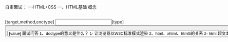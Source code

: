 自审面试：
一·HTML+CSS
  一、HTML基础
      概念
      <link rel="stylesheet" herf="XXXX.css">
      <script src="xxxx.js"></script>
      <style scoped></style>
      <!-- <base>标签为页面上的所有链接规定默认地址或默认目标 -->
      <base href="http://www.w3school.com.cn/i/" />  
      <base target="_blank" /> 
      <!-- 相当于http的文件头作用，它可以向浏览器传回一些有用的信息，以帮助正确和精确
      地显示网页内容，与之对应的属性值为content，content中的内容其实就是各个参数的变量值。 -->
      <meta http-equiv="refresh" content="test">  
      <meta name="keywords" content="搜索引擎关键字" >
      <meta charset="utf-8">
      <!-- device-width表示设备宽度 -->
      <meta name="viewport" content="width=device-width,initial-scale=1.0,maximum-scale=1.0,user-scalable=no">
      <form>[target,method,enctype]
      <!-- target:表单提交到哪儿  method:发送表单数据的方法  enctype:指定编码，如果上传文件指定要用form-data -->
      <input>[type]
      <!-- type:text button checkbox password radio file image reset submit-->
      <button>[type]
      <!-- type:button reset 重置 submit 默认,提交 -->
      <select><option>[value]
      面试问答
      1、doctype的意义是什么？
      1- 让浏览器以W3C标准模式渲染

      2、html、xhtml、html5的关系
      2- html:超文本标记语言  xhtml:可扩展超文本标记语言，是html进行XML标准严格化的结果  html5:现在最新一代的超文本标记语言

      3、property(特性)和attribute(属性)的区别
      3- attributes是属于property的一个子集

      4、H5有什么变化
      4- 新的语义化标签，表单增强(新元素，验证)，新的API(canvas,websocket,offline,SVG之类)

  二、CSS基础
      概念
      属性选择器：[type=radio]{}
      组合选择器：[type=checkbox] + label{}
      否定选择器： :not(.link){}
      渐变色背景：linear-gradient(135deg, red 0, green 50%, blue 100%)  默认180deg 从上至下渲染

      面试问答
      1、BFC是什么？
      1- 块级格式化上下文 (Block Fromatting Context)：页面中的一块渲染区域，并且有一套渲染规则，它决定了其子元素将如何定位，以及和其他元素的关系和相互作用。简单的理解为BFC是一个封闭的大箱子，箱子内部的元素无论如何翻江倒海，都不会影响到外部
        只要元素满足下面任一条件即可触发 BFC 特性：
          body 根元素
          浮动元素：float 除 none 以外的值
          绝对定位元素：position (absolute、fixed)
          display 为 flexin、line-block、table-cells
          overflow 除了 visible 以外的值 (hidden、auto、scroll)

      2、transform和margin的区别
      2- margin的改动会影响CssTree的结构导致页面重绘,浏览器渲染应该避免过多的重排，transform则不会，且transform会利用GPU性能更优

      3、CSS中动画怎么写，transation和animation和keyframs怎么写
      3- CSS中动画分两种，transition和animation，transition靠伪类和JS触发，animation需要与@keyframes结合使用
      #box1{ height: 100px;width: 100px; } 
      #box1:hover{ transform: rotate(180deg) scale(.5, .5);
                  background: red;
                  transition: background 2s ease, transform 2s ease-in 1s; }
      #box2{ height: 100px;width: 100px;  animation: changebox 10s ease-in-out  3 infinite(无限循环);}
      @keyframes changebox { 0% {  background:red;  }
                          100% {  width:180px;  height:180px; }}
      
      4、flex布局相关： align-self,justify-content,flex-direction,flex-wrap
      5、单行省略: width:5em;text-overflow: ellipsis; overflow: hidden; white-space: nowrap;
      6、多行省略：  display: -webkit-box;
                    text-overflow: ellipsis;
                    overflow: hidden;
                    word-break: break-all;
                    -webkit-box-orient: vertical;
                    -webkit-line-clamp: 4;

  三、预处理器 sass 和 less
      面试问答
      1、sass和less的区别
        less基于node，用js编写不需要预先编译，sass基于ruby，也有node的移植版本。
        关于变量sass用$，less用@，less 加上 &：并不是父子关系而是同级
        less的打包指令:lessc a.less > a.css
        sass的打包指令:node-sass a.scss > a.css --output-style expanded 
        less的理念：尽量的接近css的语法
        sass的理念：尽量避免产生混淆

      2、mixin相关(复用)
      less：  .block(@fontSize){ font-size: @fontSize; }       .block(14px);
      sass:   @mixin block($fontSize) {font-size: $fontSize;}  @include block(14px);

      3、extend相关(继承)
      less: 引用-.a{ &:extend(.b); font-size: 12px;} .b{font-weight: bold;}
      sass: 引用-a{ @:extend .b; font-size: 12px;} .b{font-weight: bold;}
            输出-.a { font-size: 12px;}  .b,.a {font-weight: bold;}

      4、预处理器框架
      EST，SASS-Compass

二·JavaScript
  一、变量类型和计算
      概念
      基本数据类型string，number，Boolean，undefined，null和symbol
      引用型：Array，Function，Object


      面试问答
      1、什么时候发生强制类型转换？
      1- 字符串拼接和== 运算符情况下
      2、如何理解JSON
      2- JSON是一个JS对象，常用两个方法解析JSON.stringify({a:10,b:20})[对象中解析出字符串]  和 JSON.parse('{"a":10,"b":20}')[字符串中解析出json对象],JSON.parse()不兼容  可以使用eval来转化
  
  二、原型和原型链
      概念

      面试问答
      1、instanceof和typeof的区别
      1- instanceof：用于判断引用类型属于哪个构造函数的方法，typeof只能区分值类型，对引用类型无能为力，只能区分函数function

      2、如何准确判断一个变量是否是数组类型
      2- var arr = [];     arr instanceOf Array  // true        typeof arr   //Object
        使用Object.prototype.toString.call([1,1,3])
       
      
      3、描述创建一个对象的过程
      3- 新生成了一个对象，链接到原型，绑定 this，返回新对象

      4、谈谈原型和原型链
      4- Js中没有 “类” 的概念，所以靠原型和原型链实现对象属性的继承。除了null和undefined以外所有的对象都有__proto__属性，而且指向创造这个对象的函数对象的prototype属性。

  三、作用域和闭包
      概念

      面试问答
      1、说一下对变量提升的理解
      1- 在某一作用域中，声明变量的语句会默认解析为在该作用域的最开始就已经声明了。所以变量可以先使用再声明。但是只有声明的变量会提升，初始化的不会

      2、说几种this的使用场景
      2- 作为函数调用：函数的最通常用法，属于全局性调用，因此this就代表全局对象Global。
          function makeNoSense(x) { 
                       this.x = x; 
                      } 
         作为对象方法调用：函数可以作为某个对象的方法调用，这时this指代对象内部属性被调用。
          var test = {  a:0,
                        b:0
                        get:function(){
                            return this.a;
                      }}
         作为构造函数调用：通过构造函数生成一个新的object对象。这时，this就指这个新对象.
          function Point(x, y){ 
                this.x = x; 
                this.y = y; 
          }
         在call或者apply，bind中调用:在call或者apply方法中切换this绑定的对象

      3、说说call或者apply，bind
      3- call和apply都是为了改变某个函数运行时的上下文，即改变this绑定的对象。当一个对象没有某个方法，但是其他对象的有，可以借助call或apply用其它     对象的方法来操作。两者作用完全一样，仅仅是接受的参数不太一样。call 需要把参数按顺序传递进去，而 apply 则是把参数放在数组里
            arr=[1,2,3]
            func.call(this, 1 , 2 , 3 );
            func.apply(this, arr);

         bind() 方法与 apply 和 call 很相似，也是可以改变函数体内 this 的指向。
            var bar = function(){console.log(this.x); }
            var foo = {x:3}
            bar(); // undefined
            var func = bar.bind(foo);
            func(); // 3
            这里我们创建了一个新的函数 func，当使用 bind() 创建一个绑定函数之后，它被执行的时候，它的 this 会被设置成 foo ， 而不是像我们调用 bar() 时的全局作用域。
            call: fn.call(target, 1, 2)
            apply: fn.apply(target, [1, 2])
            bind: fn.bind(target)(1,2)

      4、创建10个<a>标签，点击的时候弹出对应的序号
      4- for(var i=0;i<10;i++){
              (function(i){
                  var a=document.createElement('a');
                  a.innerHTML=i+"<br/><hr/>"
                  a.addEventListener("click",function(e){
                      e.preventDefault;
                      alert(i)
                  })
                  document.body.appendChild(a);
              })(i)
          }
        
      5、如何理解作用域
      5- 代码在一个环境中执行时，对创建变量对象的一个作用范围。作用范围是保证对执行环境有权访问的所有变量和函数的有序访问，没有块级作用域只有函数作用域和全局作用域

      6、说一个闭包在实际开发中的应用
      6- 闭包就是函数中的函数，就是说一个函数要访问另外一个目标函数内部的变量，就要在目标函数中再定义一个函数，并将这个定义的函数return出来，供外部使用。在实际开发中，闭包主要是用来封装变量，收敛权限。

  四、异步和单线程
    概念
    面试题目
    1、同步和异步的区别是什么？
    1- 同步会阻塞代码执行，而异步不会。

    2、JS运行机制
    2- 单线程，任务队列，event loop事件循环

  五、常见对象
    概念
    面试题目
    1、获取2017-06-10格式的日期
    1-function formatDate(dt){ 
        if(!dt){ dt=new Date(); }
        var year=dt.getFullYear();
        var month=dt.getMonth()+1;
        var day=dt.getDate();
        if(month<10){ month='0'+month;}
        if(day<10){ day='0'+day;}
        return year+'-'+month+'-'+day;
      }
      var dt=new Date() //获取当前时间
      console.log(formatDate(dt));

    2、获取随机数，要求是长度一直的字符串格式
    2- var random = Math.random()+'';
           random = random.slice(0,5);

  六、JS-Web-API
    概念
    DOM的本质:Document、Object、Model浏览器把拿到的html代码，结构化一个浏览器能够识别并且js可操作的一个模型
    DOM的节点操作:attribute和property，property是一个JS对象的属性的修改,attribute是对html标签属性的修改

    面试题目
    1、如何检测浏览器的类型
    1- navigator & screen

    2、谈谈缓存
    2 - cookie、sessionStorage、localStorage。cookie保存在浏览器端，具有周期时效性，限制小4K，向服务器请求时表现在url里，Storage保存在服务器端，
    session只在页面会话期有效，local一直有效除非被清除，大小限制5MB

  七、事件
    概念
    取消冒泡：e.stopPropatation() 

    面试问题
    1、代理
    <div id="div1">
      <a href = "#">a1</a>
      <a href = "#">a2</a>
      会随时新增更多 a 标签
    </div>
    1-  var div1 = document.getElementById('div1')
          div1.addEventListener('click',function(e){
              var target = e.target
              if(target.nodeName === 'A'){
                  alert(target.innerHTMl)
              }
        })

  八、Ajax
    概念
    跨域：浏览器有同源策略，不允许ajax访问其他域的接口。协议、域名、端口，有一个不同就算跨域
    可以跨域的三个标签：img,script,link
    跨域有什么限制：cookid,localStorage无法访问，DOM和Js无法获取对象，AJax请求不能发送
    jsonp:通过script标签实现跨域请求，然后再服务端输出JSON数据并执行回调函数来获取数据（只能使用get请求）
    面试题目
    1、手动写一个ajax
      var xhr = new XMLHttpRequest()
      xhr.open("GET","/api",false)    //false表示请求地址是否发送异步请求 默认true
      xhr.onreadystatechange = function(){
          //这里的函数异步执行，可参考之前JS基础中的异步模块
          if(xhr.readyState == 4){
              if(xhr.status == 200){
                  alert(xhr.responseText)
              }
          }
      }
      xhr.send(null)

    2、状态码说明 
        0 - (未初始化)     还没调用send()方法
        1 - (载入)         已调send() 方法，正在发送请求
        2 - (载入完成)     send()方法执行完成，已经接收到全部相应内容
        3 - (交互)         正在解析响应内容
        4 - (完成)         响应内容解析完成，可以在客户端调用了

      status说明
        1XX - 客户端在收到常规响应之前
        2XX - 表示成功处理请求。如200
        3XX - 需要重定向，浏览器直接跳转
        4XX - 客户端请求错误，如404
        5XX - 服务器端错误

    3、什么是重定向和转发
    3- 转发也叫服务器跳转，地址栏不变，相当于方法调用，而重定向则是客户端跳转，相当于客户端向服务端发送请求之后，得到一个响应后再发送一个请求。
       对数据进行修改、删除、添加操作的时候，应该用重定向

三、ES6
    面试问答 由浅至深
    1、了解 Promise 吗
    1- Promise是异步编程的一种解决方案，比传统的异步解决方案【回调函数】和【事件】更合理、更强大

    2、promise的状态
    2- 三个状态:pending，异步任务正在进行。  resolved，异步任务执行成功。  rejected，异步任务执行失败。

    3、promise的使用总结：
    3-  初始化一个 Promise 对象，两种方式：1、new Promise(fn)  2、Promise.resolove(fn)   
        然后调用上一步返回的 promise 对象的 then 方法，注册回调函数。
           new Promist(fn).then((valse)=>{})
        最后注册 catch 异常处理函数，处理前面回调中可能抛出的异常。
    
    4、 async/await相关
    4- async/await也是基于Promise 实现的，使异步处理更接近同步处理，可读性更好

四、Node
    面试问答
    Node的特点：单线程、事件驱动、非阻塞I/O
    NodeJs是干吗：一种javascript的运行环境，能够使得javascript脱离浏览器运行，前后端分离

五、HTTP
    面试问答
    1、GET和POST方法的区别
    1- GET和POST本质上都是TCP链接，并无差别。但是由于HTTP的规定导致在应用过程中体现出一些不同，Get产生一个TCP数据包，POST则是两个，对于get的请求，浏览器会把http,header,data一并发出去，然后服务器响应200返回数据。而对于POST，浏览器先发送 header，服务器先响应100，然后浏览器再发送data，服务器响应200返回数据。Get的语义是请求获取指定资源，而Post则是对指定资源进行操作

    2、谈谈WebSocket
    2- websocket可以说是一个持久化的协议，用于浏览器与服务器之间双向即时通讯，可以彼此相互推送信息。

六、前端安全
    面试问答
    1、xss跨站脚本攻击解决方式
    1- xss又名跨站脚本攻击，解决原则是不让数据变成可执行的代码，不信任任何用户的数据，严格区分数据和代码，多使用HtmlEncode转码操作。

    2、sql脚本注入攻击解决方式
    2- 利用正哲表达式或者特定函数过滤和修正一些敏感非法字符，

    3、谈谈前端数据加密
    3- 前端加密不经常用，一般在后端加密。关于前端加密大概有base64，md5，sha1

七、VUE
    概念
    面试问答
    1、vue双向绑定的原理
    1- 通过对浏览器的数据劫持，重写对象的set,get方法 vue 2.0使用 Object.defineProperty(),  vue 3.0使用Proxy


八、数组操作相关
    map: 遍历数组，返回回调返回值组成的新数组
    forEach: 无法break，可以用try/catch中throw new Error来停止
    join: 通过指定连接符生成字符串
    push / pop: 末尾推入和弹出，改变原数组， 返回推入/弹出项
    unshift / shift: 头部推入和弹出，改变原数组，返回操作项
    sort(fn) / reverse: 排序与反转，改变原数组
    concat: 连接数组，不影响原数组， 浅拷贝
    slice(start, end): 返回截断后的新数组，不改变原数组
    splice(start, number, value...): 返回删除元素组成的数组，value 为插入项，改变原数组
    indexOf / lastIndexOf(value, fromIndex): 查找数组项，返回对应的下标
    reduce / reduceRight(fn(prev, cur)， defaultPrev): 两两执行，prev 为上次化简函数的return值，cur 为当前值(从第二项开始)
    数组乱序：
      var arr = [1, 2, 3, 4, 5, 6, 7, 8, 9, 10];
      arr.sort(function () {
          return Math.random() - 0.5;
      });
    数组拆解: flat: [1,[2,3]] --> [1, 2, 3]   
    var arr2 = [1, 2, [3, 4, [5, 6]]];
    arr2.flat();
    // [1, 2, 3, 4, [5, 6]]

    var arr3 = [1, 2, [3, 4, [5, 6]]];
    arr3.flat(2);
    // [1, 2, 3, 4, 5, 6]

    //Infinity展开所有嵌套数组
    arr3.flat(Infinity); 
    // [1, 2, 3, 4, 5, 6]
    
    Array.prototype.flat = function() {
      return this.toString().split(',').map(item => +item )
    }  




   
      








<!-- 面试不会的或者没答好的 -->
1、vue组件之间的通信，父子，同级
  父向子传值：属性传值，父组件通过给子组件标签上定义属性，子组件通过props方法接收数据；
  子向父传值：事件传值，子组件通过$emit(‘自定义事件名’，值)，父组件通过子组件上的@自定义事件名=“函数”接收
  非父子组件传值：全局定义bus，var bus=new Vue() ; 发送者， bus.$emit(‘自定义名’，值) ；接受者，bus.$on(‘自定义名’，(值)=>{})
2、mounted和create的区别
  created:在模板渲染成html前调用，即通常初始化某些属性值，然后再渲染成视图。
  mounted:在模板渲染成html后调用，通常是初始化页面完成后，再对html的dom节点进行一些需要的操作。
3、Vue的跨域问题
4、JS如何重载
  JS不能支持函数重载，需要通过arguments.length判断一下调用时传入的参数个数。然后对不同的情况采用不同的处理方式，实现重载
5、浅拷贝和深拷贝
  浅拷贝: 以赋值的形式拷贝引用对象，仍指向同一个地址，修改时原对象也会受到影响    Object.assign(a,b)
  深拷贝: 完全拷贝一个新对象，修改时原对象不再受到任何影响  JSON.parse(JSON.stringify(a))
6、小程序的生命周期
  app.js   onLanuch onShow onHide onError 
  page.js  onLoad onShow onHide onUnload onReady 
7、canvas 跨域 数据污染

8、前端性能如何优化

9、一百万条数据到前端，如何优化

10、纯CSS写倒数计时 
    animation:run 6s steps(6);















- javaScript的Event Loop机制：[博文笔记]](http://wangxiang.vip/2018/07/14/AboutJsEventLoop/) 2018-07-26
- 骨架屏 [博文笔记]](http://wangxiang.vip/2018/08/28/SkeletonScreen/) 2018-11-24
- [ JS 进阶 ] 基本类型 引用类型 简单赋值 对象引用  2018-11-25
  基本类型按值访问，只要数值相等比较就位true;引用类型时按引用访问，就是比较两个对象的堆内存中的地址是否相同，就算数值相同，但是内存地址不同，比较为false
  你的想法： var a = 1; a = 2; // 此时 a的值为2， 你认为'值改变了'
  解释：var a = 1; // 这里的基础类型是 number ,也就是 1 ，这里 1 是不可改变的，a只是指向 1的一个指针，指针的指向可以改变，所以你可以 a=2,此时a指向了2， 这里2同样不可改变。
  也就是说你理解是的可变是 ‘指针的改变’。基础类型指的是 1 而不是 a, 这里要分清楚. 因此，引用类型的赋值其实是对象保存在栈区地址指针的赋值，因此两个变量指向同一个对象，任何的操作都会相互影响。
- WebAssembly是由W3C社区团体制定的一个新的规范，用于解决js所存在的问题，是一种新的底层安全的二进制语法，未来发展趋向 
  [外网文献]](https://www.ibm.com/developerworks/cn/web/wa-lo-webassembly-status-and-reality/index.html) 2018-11-26
- PWA Progressive Web App 渐进式WEB应用，一个 PWA 应用首先是一个网页, 可以通过 Web 技术编写出一个网页应用. 随后添加上 App 
  Manifest和Service Worker 来实现 PWA 的安装和离线等功能。
  App Manifest实现添加至主屏幕
  Service Workers 就像介于服务器和网页之间的拦截器，能够拦截进出的HTTP 请求，从而完全控制你的网站。
  [外网文献]](https://segmentfault.com/a/1190000012353473) 2018-11-26
- 原型链 [博文笔记]](http://wangxiang.vip/2018/09/19/PrototypeChain/) 2018-11-28

- 在浏览器中使用javascript module  2019-01-24
- 前端性能优化清单小结 2019-01-24



- 网站主题实现方案  利用js-cookie记录选中的样式，js触发事件加载其他主题的css，后加载的css会覆盖之前样式从而达到切换主题的效果 2018-11-26
  // 添加暗色主题
  function addDarkTheme() {
    var link = document.createElement('link');
    link.type = 'text/css';
    link.id = "theme-css-dark";  // 加上id方便后面好查找到进行删除
    link.rel = 'stylesheet';
    link.href = '/css/nutzbs_dark.css';
    document.getElementsByTagName("head")[0].appendChild(link);
  }
 // 获取cookie中选中的主题名称，没有就给个默认的
  function getThemeCSSName() {
    return Cookies.get('nutzam-theme') || "light";
  }
  // 使用暗色主题(记录选择到cookie中)
  function useDarkTheme(useDark) {
    Cookies.set('nutzam-theme', useDark ? "dark" : "light");
    if (useDark) {
        addDarkTheme();
    } else {
        removeDarkTheme();
    }
  }
  HR你们好，我叫王翔。在之前公司就职前端开发，17年毕业投入工作，现有2年的工作经验。掌握的前端技术有H5,CSS3，JS,小程序相关等，熟悉数据可视化渲染，性能优化以及动效制作。掌握UI设计师的设计思路，同时也了解java语言和数据库表结构这块，所以与UI和后端人员能更有效的沟通。自身性格热情开朗，与同事乐于沟通，对工作认真负责，有责任心。非常开心能来到贵公司面试。

- Vue复习笔记
1--------------------------------
  组件模板化:components里注册组件名称，子组件通过 this.$emit("delete)向父组件传递事件和数据，一个例子：
  js
    var TodoItem={
        props:['content','index'],
        template:"<li @click='handleItemClick'>{{content}}</li>",
        methods:{
          handleItemClick(){
            this.$emit("delete",this.index)
          }
        }
      }
      var app = new Vue({
        el: '#root',
        components:{
          TodoItem:TodoItem,
        },
        data: {
          value: '',
          list:[]
        },
        methods: {
          handleItemDelete(index){
            this.list.splice(index,1)
          }
        }
      })
  html
      <todo-item :content="item" :index="index" @delete="handleItemDelete" v-for="(item,index) in list"></todo-item>

  另外一个例子，如果觉得传两层麻烦可在组件方法后加.native，表示直接使用父级层面的方法 
  <todo-item  @delete.native="handleItemDelete" >XXXXX</todo-item>
2------------------------
  计算属性computer和watch
  js
    var vm =new Vue({
        el:'#root',
        data:{
          aaa:"王翔",
          bbb:"晁渺"
        },
        computed:{
          message:{
            // 取值时触发
            get:function(){
                return this.aaa+" "+this.bbb
            },
            // 设值时触发
            set:function(value){
              var arr=value.split(" ");
              this.aaa=arr[0];
              this.bbb=arr[1];
            }
          }
        }
      })
3------------------------
  vue中提供数组操作方法
  push 添加数据到数组最后一位
  pop  删除数组最后一位
  unshift 数组的开头添加一个或更多元素，并返回新的长度
  shift  数组的第一个元素从其中删除，并返回第一个元素的值
  splice(index,howmany,item1,item2………………)  移除数组的第三个元素，并在数组第三个位置添加新元素: 
4-------------------------
  子组件里的data必须是一个function，不能是一个对象，主组件可以是一个对象    is解决标签嵌套的bug
  js
    <script>
    Vue.component('row',{
      /*组件里的data必须是一个function，不能是一个对象，根组件可以是一个对象,因为根组件只会被调用1次，而子组件会被多次调用，各个被调用的子组件的data应该是独立的数据存储，如果是一个对象，则会使data变成公共的*/
      data:function(){
        return {
          content:"this a hans"
        }
      },
      template:'<tr><td>{{content}}</td></tr>'
      })
      var vm =new Vue({
        el:'#root',
        data:{
        }
      })
    </script>
  html
    <table>
      <tr is='row'></tr>
      <tr is='row'></tr>
      <tr is='row'></tr>
    </table>
5-------------------------
  ref dom引用 子组件与根组件的引用  ref获取到的内容其实就是这个标签的dom元素 this.refs.XXXXX
  html
    <counter ref="one" @change="handleChange"></counter>
    <counter ref="two" @change="handleChange"></counter>
    <div>{{total}}</div>
  
  js
    <script>
      Vue.component("counter", {
        template: '<div @click="handleClick()">{{number}}</div>',
        data: function () {
          return {
            number: 0
          }
        },
        methods:{
          handleClick(){
            this.number++;
            this.$emit('change')
          }
        }
      })
      var vm = new Vue({
        el: '#root',
        data: {
          total: 0
        },
        methods: {
          handleChange() {
            this.total=this.$refs.one.number+this.$refs.two.number;
          }
        }
      })
    </script>
6----------------------------
  子父组件之间传值和非子父组件之间传值（总线模式/观察者模式/bus/发布订阅模式）
  例子：子父组件传值
  js
    Vue.component("child", {
          // props:{
          //   // 传递参数时可以做类型验证
          //    content:Number,
          //    content:{
          //      type:String,      //类型
          //      required:true,   //是否必传
          //      default:'缺省值'  //缺省值
          //      validator:function(value){
          //          return (value.length>5)   校验传参是否可以通过
          //      }
          // },
          //    content:[Number,String]
          // },
          props: ['content'],
          template: '<div>{{content}}</div>',
        })
  html
    <child :content="123"></child>
  例子：非子父组件传值
  js
    <script>
      // 给Vue实例挂载bus对象，使每个子组件都带有bus
      Vue.prototype.bus = new Vue()
      Vue.component("child", {
        // 子组件里的data必须是方法，child里的content是从父级接收过来的，在Vue中我们要有单向数据流，子组件不能改变父组件传递过来的内容，不然会有警告，所以用拷贝返回
        data: function () {
          return {
            selfContent: this.content
          }
        },
        props: {
          content: String
        },
        template: '<div @click="handleClick">{{selfContent}}</div>',
        methods: {
          handleClick: function () {
            this.bus.$emit('change', this.selfContent)
          }
        },
        // 监听子组件触发事件时  改变的selfContent
        mounted: function () {
          // this指向作用域改变
          var _this = this;
          this.bus.$on("change", function (msg) {
            _this.selfContent = msg;
          })
        }
      })
      var vm = new Vue({
        el: '#root'
      })
    </script>
  html
    <child content="Decc"></child>
    <child content="Leo"></child>
 7-----------------------------------
    插槽 例子：聚名插槽
    html 
          <!-- 聚名插槽 -->
          <div class="header" slot="header">header</div>
          <div class="footer" slot="footer">footer</div>
    js
        Vue.component("child", {
          template:"<div><slot name='header'>默认值</slot>  <div class='content'>content</div>  <slot name='footer'></slot>"
        })
    例子：作用域插槽
    html 
      <child >
        <!-- 作用域插槽  必须以template标签起尾申明，再申明从子组件传过来的接受对象props -->
        <!-- 什么时候用作用域插槽，当子组件做循环，或者某一部分他的dom结构应该由外部传递进来的时候 -->
          <template slot-scope="props">
                <p>{{props.item}}</p>
          </template>
      </child>
    js
    <script>
        // 给Vue实例挂载bus对象，使每个子组件都带有bus
        Vue.prototype.bus = new Vue()
        Vue.component("child", {
          data:function(){
            return{
              list:[1,2,3,4]
            }
          },
          template:"<div><ul><slot v-for='item of list' :item=item></slot></ul></d"
        })

        var vm = new Vue({
          el: '#root'
        })
    </script>
8--------------------------------------
  动态标签和v-once
  html
      <!-- 动态标签 component效果和下面一致-->
      <component :is="type"></component>
      <child-one v-if='type==="child-one"'></child-one>
      <child-two v-if='type==="child-two"'></child-two>
      <button @click='handleBtnClick'>change</button>
  js
    <script>
      // 加v-once让数据不再销毁，反之存入内存，优化性能
      Vue.component("child-one", {
        template:"<div v-once>one</div>"
      })
      Vue.component("child-two", {
        template:"<div v-once>two</div>"
      })
      var vm = new Vue({
        el: '#root',
        data:{
          type:'child-one'
        },
        methods:{
          handleBtnClick(){
            this.type=(this.type=='child-one'?"child-two":"child-one");
          }
        }
      })
    </script>


js原型链
event emitter
OVer 网站主题实现方案  
iOS下常见前端问题(iOS下input 无法自动聚焦的问题)
android
css动画
手写代码实现事件委托和闭包
map函数vue实现原理
vue实现原理
react和vue的区别
http响应头/状态码
http缓存
跨域的解决方案
性能优化
站点安全
module sconcat nginx
手写实现以下事件委托函数
手写实现inherit函数
手写实现throttle函数

css实现自适应的正方形
实现一个repeat函数，主要是闭包的应用
请解释XSS与CSRF分别是什么，两者有什么联系？如何防御？
我们提升前端加载性能通常采用以下手段，请分别说明为什么采用这些手段？除以下几点外，你所使用的其他手段还有哪些？
静态资源合并/静态资源通过CDN加载，并采用多域名 /采用HTTP缓存机制
写过哪些webpack 插件？
